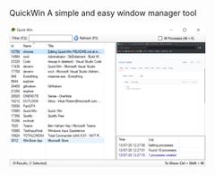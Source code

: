 QuickWin
A simple and easy window manager tool

<p align="left">
  <img src="screenshot.png" width="350" title="">
</p>
